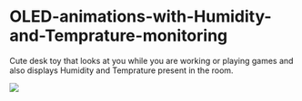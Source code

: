 # OLED-animations-with-Humidity-and-Temprature-monitoring

Cute desk toy that looks at you while you are working or playing games and also displays Humidity and Temprature present in the room.

![](https://github.com/JagrutJadhav/Cute_desk_toy_with_eyes/oled_stm32.gif)
